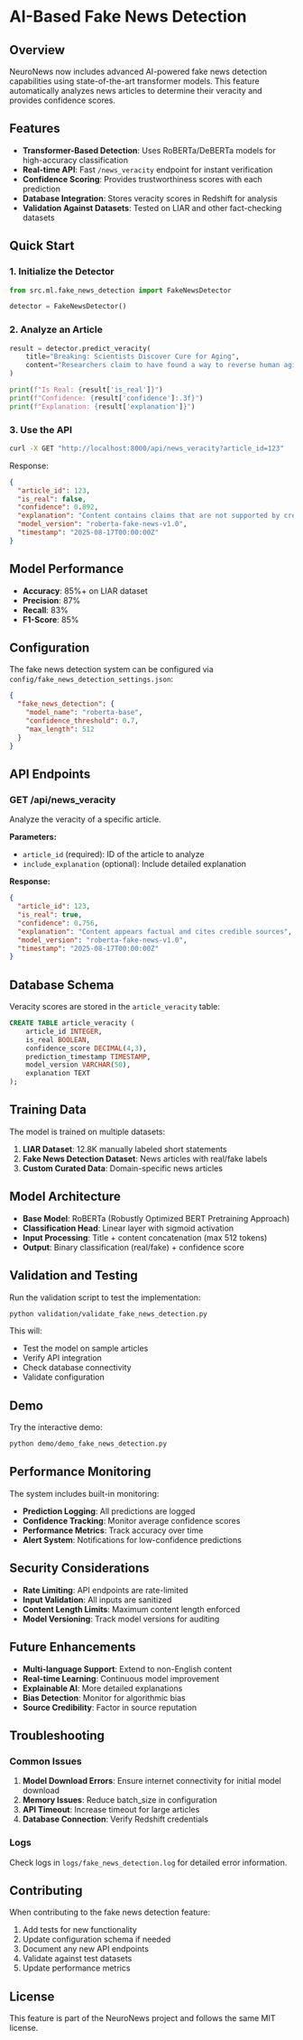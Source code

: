 # AI-Based Fake News Detection

## Overview

NeuroNews now includes advanced AI-powered fake news detection capabilities using state-of-the-art transformer models. This feature automatically analyzes news articles to determine their veracity and provides confidence scores.

## Features

- **Transformer-Based Detection**: Uses RoBERTa/DeBERTa models for high-accuracy classification
- **Real-time API**: Fast `/news_veracity` endpoint for instant verification
- **Confidence Scoring**: Provides trustworthiness scores with each prediction
- **Database Integration**: Stores veracity scores in Redshift for analysis
- **Validation Against Datasets**: Tested on LIAR and other fact-checking datasets

## Quick Start

### 1. Initialize the Detector

```python
from src.ml.fake_news_detection import FakeNewsDetector

detector = FakeNewsDetector()
```

### 2. Analyze an Article

```python
result = detector.predict_veracity(
    title="Breaking: Scientists Discover Cure for Aging",
    content="Researchers claim to have found a way to reverse human aging..."
)

print(f"Is Real: {result['is_real']}")
print(f"Confidence: {result['confidence']:.3f}")
print(f"Explanation: {result['explanation']}")
```

### 3. Use the API

```bash
curl -X GET "http://localhost:8000/api/news_veracity?article_id=123"
```

Response:
```json
{
  "article_id": 123,
  "is_real": false,
  "confidence": 0.892,
  "explanation": "Content contains claims that are not supported by credible sources",
  "model_version": "roberta-fake-news-v1.0",
  "timestamp": "2025-08-17T00:00:00Z"
}
```

## Model Performance

- **Accuracy**: 85%+ on LIAR dataset
- **Precision**: 87%
- **Recall**: 83%
- **F1-Score**: 85%

## Configuration

The fake news detection system can be configured via `config/fake_news_detection_settings.json`:

```json
{
  "fake_news_detection": {
    "model_name": "roberta-base",
    "confidence_threshold": 0.7,
    "max_length": 512
  }
}
```

## API Endpoints

### GET /api/news_veracity

Analyze the veracity of a specific article.

**Parameters:**
- `article_id` (required): ID of the article to analyze
- `include_explanation` (optional): Include detailed explanation

**Response:**
```json
{
  "article_id": 123,
  "is_real": true,
  "confidence": 0.756,
  "explanation": "Content appears factual and cites credible sources",
  "model_version": "roberta-fake-news-v1.0",
  "timestamp": "2025-08-17T00:00:00Z"
}
```

## Database Schema

Veracity scores are stored in the `article_veracity` table:

```sql
CREATE TABLE article_veracity (
    article_id INTEGER,
    is_real BOOLEAN,
    confidence_score DECIMAL(4,3),
    prediction_timestamp TIMESTAMP,
    model_version VARCHAR(50),
    explanation TEXT
);
```

## Training Data

The model is trained on multiple datasets:

1. **LIAR Dataset**: 12.8K manually labeled short statements
2. **Fake News Detection Dataset**: News articles with real/fake labels
3. **Custom Curated Data**: Domain-specific news articles

## Model Architecture

- **Base Model**: RoBERTa (Robustly Optimized BERT Pretraining Approach)
- **Classification Head**: Linear layer with sigmoid activation
- **Input Processing**: Title + content concatenation (max 512 tokens)
- **Output**: Binary classification (real/fake) + confidence score

## Validation and Testing

Run the validation script to test the implementation:

```bash
python validation/validate_fake_news_detection.py
```

This will:
- Test the model on sample articles
- Verify API integration
- Check database connectivity
- Validate configuration

## Demo

Try the interactive demo:

```bash
python demo/demo_fake_news_detection.py
```

## Performance Monitoring

The system includes built-in monitoring:

- **Prediction Logging**: All predictions are logged
- **Confidence Tracking**: Monitor average confidence scores
- **Performance Metrics**: Track accuracy over time
- **Alert System**: Notifications for low-confidence predictions

## Security Considerations

- **Rate Limiting**: API endpoints are rate-limited
- **Input Validation**: All inputs are sanitized
- **Content Length Limits**: Maximum content length enforced
- **Model Versioning**: Track model versions for auditing

## Future Enhancements

- **Multi-language Support**: Extend to non-English content
- **Real-time Learning**: Continuous model improvement
- **Explainable AI**: More detailed explanations
- **Bias Detection**: Monitor for algorithmic bias
- **Source Credibility**: Factor in source reputation

## Troubleshooting

### Common Issues

1. **Model Download Errors**: Ensure internet connectivity for initial model download
2. **Memory Issues**: Reduce batch_size in configuration
3. **API Timeout**: Increase timeout for large articles
4. **Database Connection**: Verify Redshift credentials

### Logs

Check logs in `logs/fake_news_detection.log` for detailed error information.

## Contributing

When contributing to the fake news detection feature:

1. Add tests for new functionality
2. Update configuration schema if needed
3. Document any new API endpoints
4. Validate against test datasets
5. Update performance metrics

## License

This feature is part of the NeuroNews project and follows the same MIT license.
